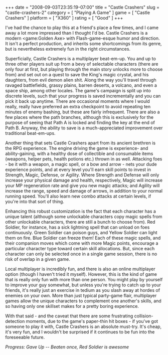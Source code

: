 +++
date = "2008-09-03T23:35:19-07:00"
title = "Castle Crashers"
slug = "castle-crashers-2"
category = [ "Playing A Game" ]
game = [ "Castle Crashers" ]
platform = [ "X360" ]
rating = [ "Good" ]
+++

I've had the chance to play this at a friend's place a few times, and I came away a lot more impressed than I thought I'd be.  Castle Crashers is a modern <game:Golden Axe> with Flash-game-esque humor and direction.  It isn't a perfect production, and inherits some shortcomings from its genre, but is nevertheless extremely fun in the right circumstances.

Superficially, Castle Crashers is a multiplayer beat-em-up.  You and up to three other players suit up from a bevy of selectable characters (there are only four at first, but playing through the main story unlocks more to choose from) and set out on a quest to save the King's magic crystal, and his daughters, from evil demon alien shit.  Along the way you'll travel through ravaged battlefields, grassy plains, barren deserts, a volcano, and even a space ship, among other locales.  The game's campaign is split up into discrete levels, such that your progress is saved incrementally and you can pick it back up anytime.  There are occasional moments where I would really, really have preferred an extra checkpoint to avoid repeating ten minutes of enemy bashing, but these are fairly infrequent.  There are also a few places where the path branches, although this is exclusively for the purpose of seeing that Path A is locked and finding the key at the end of Path B.  Anyway, the ability to save is a much-appreciated improvement over traditional beat-em-ups.

Another thing that sets Castle Crashers apart from its ancient brethren is the RPG experience.  The engine driving the game is experience- and ability-gaining, with a healthy dose of collectible and consumable items (weapons, helper pets, health potions etc.) thrown in as well.  Attacking foes - be it with a weapon, a magic spell, or a bow and arrow - nets your dude experience points, and at every level you'll earn skill points to invest in Strength, Magic, Defense, or Agility.  Where Strength and Defense will only increase your physical damage and health, respectively, Magic will increase your MP regeneration rate and give you new magic attacks; and Agility will increase the range, speed and damage of arrows, in addition to your normal running speed.  You'll also learn new combo attacks at certain levels, if you're into that sort of thing.

Enhancing this robust customization is the fact that each character has a unique talent (although some unlockable characters copy magic spells from other unlockable characters, there are still a bunch to choose from).  Red Soldier, for instance, has a sick lightning spell that can unload on foes continuously.  Green Soldier can poison guys, and Yellow Soldier can light them on fire.  Blue Soldier can freeze them!  Each of these magic spells, and their companion moves which come with more Magic points, encourage a particular character type toward certain skill allocations.  But, since each character can only be selected once in a single game session, there is no risk of overlap in a given game.

Local multiplayer is incredibly fun, and there is also an online multiplayer option (though I haven't tried it myself).  However, this is the kind of game that is really only fun with more than one person.  You might play by yourself to improve your guy somewhat, but unless you're trying to catch up to your friends, it's really just an exercise in tedium as you slash away at hordes of enemies on your own.  More than just typical party-game flair, multiplayer games allow the unique characters to complement one another's skills, and so having only one skillset makes for a pretty boring experience.

With that said - and the caveat that there are some frustrating collision-detection moments, due to the game's paper-thin hit boxes - if you've got someone to play it with, Castle Crashers is an absolute must-try.  It's cheap, it's very fun, and I wouldn't be surprised if it continues to be fun into the foreseeable future.

<i>Progress: Gave Up -- Beaten once, Red Soldier is awesome</i>